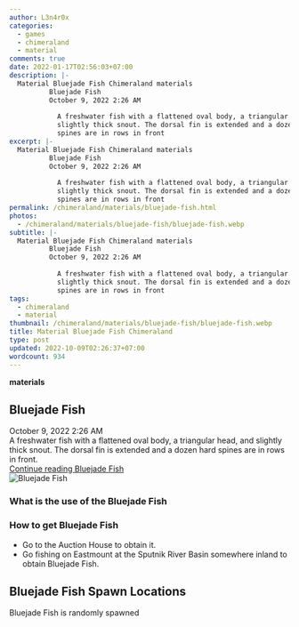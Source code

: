 ```yaml
---
author: L3n4r0x
categories:
  - games
  - chimeraland
  - material
comments: true
date: 2022-01-17T02:56:03+07:00
description: |-
  Material Bluejade Fish Chimeraland materials
          Bluejade Fish
          October 9, 2022 2:26 AM
          
            A freshwater fish with a flattened oval body, a triangular head, and
            slightly thick snout. The dorsal fin is extended and a dozen hard
            spines are in rows in front
excerpt: |-
  Material Bluejade Fish Chimeraland materials
          Bluejade Fish
          October 9, 2022 2:26 AM
          
            A freshwater fish with a flattened oval body, a triangular head, and
            slightly thick snout. The dorsal fin is extended and a dozen hard
            spines are in rows in front
permalink: /chimeraland/materials/bluejade-fish.html
photos:
  - /chimeraland/materials/bluejade-fish/bluejade-fish.webp
subtitle: |-
  Material Bluejade Fish Chimeraland materials
          Bluejade Fish
          October 9, 2022 2:26 AM
          
            A freshwater fish with a flattened oval body, a triangular head, and
            slightly thick snout. The dorsal fin is extended and a dozen hard
            spines are in rows in front
tags:
  - chimeraland
  - material
thumbnail: /chimeraland/materials/bluejade-fish/bluejade-fish.webp
title: Material Bluejade Fish Chimeraland
type: post
updated: 2022-10-09T02:26:37+07:00
wordcount: 934
---
```


<link
  rel="stylesheet"
  href="https://rawcdn.githack.com/dimaslanjaka/Web-Manajemen/870a349/css/bootstrap-5-3-0-alpha3-wrapper.css"
/>
<section id="bootstrap-wrapper">
  <div data-bs-theme="dark">
    <div
      class="row g-0 border rounded overflow-hidden flex-md-row mb-4 shadow-sm position-relative bg-dark text-light"
    >
      <div class="col p-4 d-flex flex-column position-static">
        <strong class="d-inline-block mb-2 text-success">materials</strong>
        <h2 class="mb-0">Bluejade Fish</h2>
        <div class="mb-1 text-muted">October 9, 2022 2:26 AM</div>
        <div class="mb-2 border p-1">
          A freshwater fish with a flattened oval body, a triangular head, and
          slightly thick snout. The dorsal fin is extended and a dozen hard
          spines are in rows in front.
        </div>
        <a
          href="/chimeraland/materials/bluejade-fish.html"
          class="stretched-link d-none text-primary"
          >Continue reading Bluejade Fish</a
        >
      </div>
      <div class="col-auto d-none d-md-block d-lg-block">
        <img
          src="https://www.webmanajemen.com/chimeraland/materials/bluejade-fish/bluejade-fish.webp"
          alt="Bluejade Fish"
        />
      </div>
    </div>
    <div class="row">
      <div class="col-lg-6 col-12 mb-2">
        <div class="card">
          <div class="card-body">
            <h3 class="card-title">What is the use of the Bluejade Fish</h3>
            <div class="card-text"><ul></ul></div>
          </div>
        </div>
      </div>
      <div class="col-lg-6 col-12 mb-2">
        <div class="card">
          <div class="card-body">
            <h3 class="card-title">How to get Bluejade Fish</h3>
            <div class="card-text">
              <ul>
                <li>Go to the Auction House to obtain it.</li>
                <li>
                  Go fishing on Eastmount at the Sputnik River Basin somewhere
                  inland to obtain Bluejade Fish.
                </li>
              </ul>
            </div>
          </div>
        </div>
      </div>
      <div class="col-12 mb-2">
        <h2>Bluejade Fish Spawn Locations</h2>
        <p>Bluejade Fish is randomly spawned</p>
      </div>
    </div>
  </div>
</section>